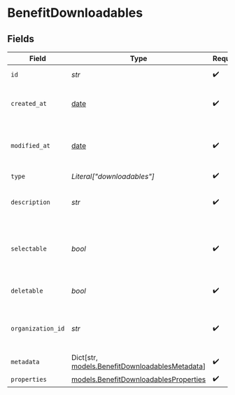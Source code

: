 # BenefitDownloadables


## Fields

| Field                                                                                       | Type                                                                                        | Required                                                                                    | Description                                                                                 |
| ------------------------------------------------------------------------------------------- | ------------------------------------------------------------------------------------------- | ------------------------------------------------------------------------------------------- | ------------------------------------------------------------------------------------------- |
| `id`                                                                                        | *str*                                                                                       | :heavy_check_mark:                                                                          | The ID of the benefit.                                                                      |
| `created_at`                                                                                | [date](https://docs.python.org/3/library/datetime.html#date-objects)                        | :heavy_check_mark:                                                                          | Creation timestamp of the object.                                                           |
| `modified_at`                                                                               | [date](https://docs.python.org/3/library/datetime.html#date-objects)                        | :heavy_check_mark:                                                                          | Last modification timestamp of the object.                                                  |
| `type`                                                                                      | *Literal["downloadables"]*                                                                  | :heavy_check_mark:                                                                          | N/A                                                                                         |
| `description`                                                                               | *str*                                                                                       | :heavy_check_mark:                                                                          | The description of the benefit.                                                             |
| `selectable`                                                                                | *bool*                                                                                      | :heavy_check_mark:                                                                          | Whether the benefit is selectable when creating a product.                                  |
| `deletable`                                                                                 | *bool*                                                                                      | :heavy_check_mark:                                                                          | Whether the benefit is deletable.                                                           |
| `organization_id`                                                                           | *str*                                                                                       | :heavy_check_mark:                                                                          | The ID of the organization owning the benefit.                                              |
| `metadata`                                                                                  | Dict[str, [models.BenefitDownloadablesMetadata](../models/benefitdownloadablesmetadata.md)] | :heavy_check_mark:                                                                          | N/A                                                                                         |
| `properties`                                                                                | [models.BenefitDownloadablesProperties](../models/benefitdownloadablesproperties.md)        | :heavy_check_mark:                                                                          | N/A                                                                                         |